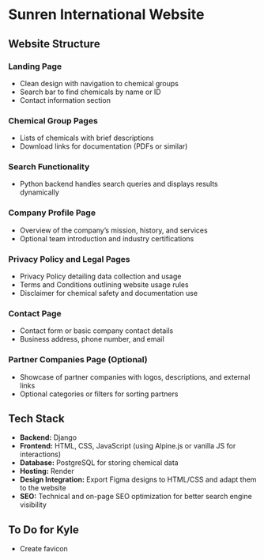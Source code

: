# Sunren International Website

## Website Structure

### Landing Page
- Clean design with navigation to chemical groups  
- Search bar to find chemicals by name or ID  
- Contact information section  

### Chemical Group Pages
- Lists of chemicals with brief descriptions  
- Download links for documentation (PDFs or similar)  

### Search Functionality
- Python backend handles search queries and displays results dynamically  

### Company Profile Page
- Overview of the company’s mission, history, and services  
- Optional team introduction and industry certifications  

### Privacy Policy and Legal Pages
- Privacy Policy detailing data collection and usage  
- Terms and Conditions outlining website usage rules  
- Disclaimer for chemical safety and documentation use  

### Contact Page
- Contact form or basic company contact details  
- Business address, phone number, and email  

### Partner Companies Page (Optional)
- Showcase of partner companies with logos, descriptions, and external links  
- Optional categories or filters for sorting partners  

## Tech Stack

- **Backend:** Django  
- **Frontend:** HTML, CSS, JavaScript (using Alpine.js or vanilla JS for interactions)  
- **Database:** PostgreSQL for storing chemical data  
- **Hosting:** Render  
- **Design Integration:** Export Figma designs to HTML/CSS and adapt them to the website  
- **SEO:** Technical and on-page SEO optimization for better search engine visibility  

## To Do for Kyle

- Create favicon